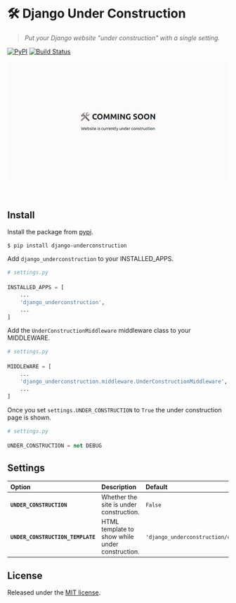 # 🛠️ Django Under Construction
> *Put your Django website "under construction" with a single setting.*

[![PyPI](https://img.shields.io/pypi/v/django-underconstruction?color=blue)](https://pypi.org/project/django-underconstruction/)
[![Build Status](https://travis-ci.org/koenwoortman/django-underconstruction.svg?branch=main)](https://travis-ci.org/koenwoortman/django-underconstruction)

<div align="center">
	<div>
		<img src="https://github.com/koenwoortman/django-underconstruction/raw/main/media/screenshot.png" alt="Example screenshot">
	</div>
	<br>
	<br>
</div>

## Install

Install the package from [pypi](https://pypi.org/project/django-underconstruction/).

```
$ pip install django-underconstruction
```

Add `django_underconstruction` to your INSTALLED_APPS.

```python
# settings.py

INSTALLED_APPS = [
    ...
    'django_underconstruction',
    ...
]
```

Add the `UnderConstructionMiddleware` middleware class to your MIDDLEWARE.

```python
# settings.py

MIDDLEWARE = [
    ...
    'django_underconstruction.middleware.UnderConstructionMiddleware',
    ...
]
```

Once you set `settings.UNDER_CONSTRUCTION` to `True` the under construction page is shown.

```python
# settings.py

UNDER_CONSTRUCTION = not DEBUG
```

## Settings

| Option                            | Description                                     | Default        |
| :-------------------------------- | :---------------------------------------------- | :------------- |
| **`UNDER_CONSTRUCTION`**          | Whether the site is under construction.         | `False`    |
| **`UNDER_CONSTRUCTION_TEMPLATE`** | HTML template to show while under construction. | `'django_underconstruction/construction.html'`    |


## License

Released under the [MIT license](https://github.com/koenwoortman/django-underconstruction/blob/main/LICENSE).
